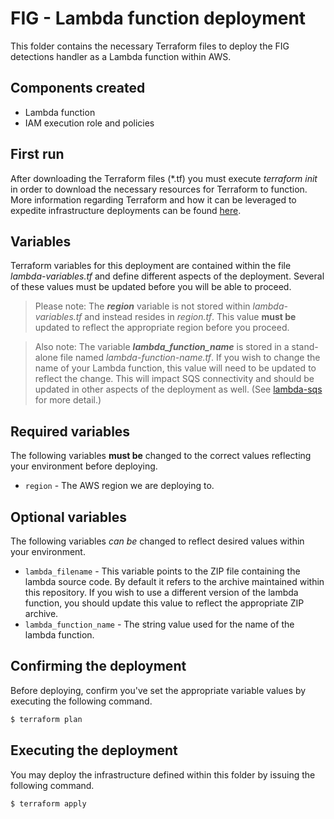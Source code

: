 # FIG - Lambda function deployment
This folder contains the necessary Terraform files to deploy the FIG detections handler as a Lambda function within AWS. 

## Components created
+ Lambda function 
+ IAM execution role and policies

## First run
After downloading the Terraform files (*.tf) you must execute _terraform init_ in order to download the necessary resources for Terraform to function. More information regarding Terraform and how it can be leveraged to expedite infrastructure deployments can be found [here](https://learn.hashicorp.com/tutorials/terraform/aws-build?in=terraform/aws-get-started).

## Variables
Terraform variables for this deployment are contained within the file _lambda-variables.tf_ and define different aspects of the deployment. Several of these values must be updated
before you will be able to proceed.

> Please note: The __*region*__ variable is not stored within _lambda-variables.tf_ and instead resides in _region.tf_. This value __must be__ updated to reflect the appropriate region before you
proceed.

> Also note: The variable __*lambda_function_name*__ is stored in a stand-alone file named _lambda-function-name.tf_. If you wish to change the name of your Lambda function, this value will need to be updated to reflect the change. This will impact SQS connectivity and should be updated in other aspects of the deployment as well. (See [lambda-sqs](lambda-sqs) for more detail.)

## Required variables
The following variables __must be__ changed to the correct values reflecting your environment before deploying.
+ `region` - The AWS region we are deploying to.

## Optional variables
The following variables _can be_ changed to reflect desired values within your environment.
+ `lambda_filename` - This variable points to the ZIP file containing the lambda source code. By default it refers to the archive maintained within this repository.
If you wish to use a different version of the lambda function, you should update this value to reflect the appropriate ZIP archive.
+ `lambda_function_name` - The string value used for the name of the lambda function.

## Confirming the deployment
Before deploying, confirm you've set the appropriate variable values by executing the following command.
```bash
$ terraform plan
```

## Executing the deployment
You may deploy the infrastructure defined within this folder by issuing the following command.
```bash
$ terraform apply
```
